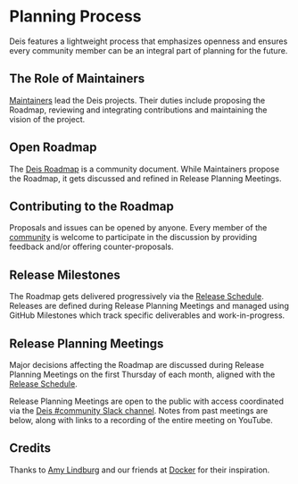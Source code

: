 # Planning Process

Deis features a lightweight process that emphasizes openness and ensures every community member can be an integral part of planning for the future.

## The Role of Maintainers

[Maintainers][] lead the Deis projects. Their duties include proposing the Roadmap, reviewing and integrating contributions and maintaining the vision of the project.

## Open Roadmap

The [Deis Roadmap](roadmap.md) is a community document. While Maintainers propose the Roadmap, it gets discussed and refined in Release Planning Meetings.

## Contributing to the Roadmap

Proposals and issues can be opened by anyone. Every member of the [community][] is welcome to participate in the discussion by providing feedback and/or offering counter-proposals.

## Release Milestones

The Roadmap gets delivered progressively via the [Release Schedule][].  Releases are defined during Release Planning Meetings and managed using GitHub Milestones which track specific deliverables and work-in-progress.

## Release Planning Meetings

Major decisions affecting the Roadmap are discussed during Release Planning Meetings on the first Thursday of each month, aligned with the [Release Schedule][].

Release Planning Meetings are open to the public with access coordinated via the [Deis #community Slack channel](https://slack.deis.cc).
Notes from past meetings are below, along with links to a recording of the entire meeting on YouTube.

## Credits

Thanks to [Amy Lindburg][] and our friends at [Docker][] for their inspiration.

[Amy Lindburg]: https://twitter.com/amylindburg
[community]: ../contributing/community.md
[Docker]: https://www.docker.com/
[event]: https://goo.gl/q27Jyh
[Maintainers]: ../contributing/maintainers.md
[Release Schedule]: releases.md
